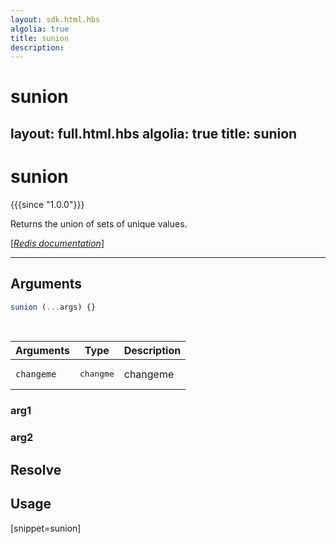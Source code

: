 ```yaml
---
layout: sdk.html.hbs
algolia: true
title: sunion
description:
---
```


# sunion
layout: full.html.hbs
algolia: true
title: sunion
---

# sunion

{{{since "1.0.0"}}}

Returns the union of sets of unique values.

[[_Redis documentation_]](https://redis.io/commands/sunion)

---

## Arguments

```js
sunion (...args) {}

```

<br/>

| Arguments    | Type    | Description |
|--------------|---------|-------------|
| ``changeme`` | <pre>changme</pre> | changeme    |

### arg1

### arg2

## Resolve

## Usage

[snippet=sunion]
